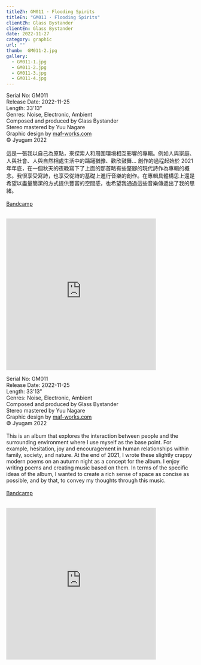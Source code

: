 ```yaml
---
titleZh: GM011 · Flooding Spirits
titleEn: "GM011 · Flooding Spirits"
clientZh: Glass Bystander
clientEn: Glass Bystander
date: 2022-11-27
category: graphic
url: ""
thumb:  GM011-2.jpg
gallery:
  - GM011-1.jpg
  - GM011-2.jpg
  - GM011-3.jpg
  - GM011-4.jpg
---
```


Serial No: GM011<br>
Release Date: 2022-11-25<br>
Length: 33'13"<br>
Genres: Noise, Electronic, Ambient<br>
Composed and produced by Glass Bystander<br>
Stereo mastered by Yuu Nagare<br>
Graphic design by [maf-works.com](https://maf-works.com)<br>
© Jyugam 2022
<br><br>
這是一張我以自己為原點，來探索人和周圍環境相互影響的專輯。例如人與家庭、人與社會、人與自然相處生活中的躊躇猶豫、歡欣鼓舞… 創作的過程起始於 2021 年年底，在一個秋天的夜晚寫下了上面的那首略有些蹩腳的現代詩作為專輯的概念。我很享受寫詩，也享受從詩的基礎上進行音樂的創作。在專輯具體構思上還是希望以盡量簡潔的方式提供豐富的空間感，也希望我通過這些音樂傳遞出了我的思緒。
<br><br>
[Bandcamp](https://jyugam.bandcamp.com/album/flooding-spirits)
<br><br>
<iframe style="border: 0; width: 400px; height: 406px;" src="https://bandcamp.com/EmbeddedPlayer/album=2065322501/size=large/bgcol=ffffff/linkcol=333333/artwork=none/transparent=true/" seamless><a href="https://jyugam.bandcamp.com/album/flooding-spirits">Flooding Spirits by Glass Bystander</a></iframe>

<!-- lang -->

Serial No: GM011<br>
Release Date: 2022-11-25<br>
Length: 33'13"<br>
Genres: Noise, Electronic, Ambient<br>
Composed and produced by Glass Bystander<br>
Stereo mastered by Yuu Nagare<br>
Graphic design by [maf-works.com](https://maf-works.com)<br>
© Jyugam 2022
<br><br>
This is an album that explores the interaction between people and the surrounding environment where I use myself as the base point. For example, hesitation, joy and encouragement in human relationships within family, society, and nature.
At the end of 2021, I wrote these slightly crappy modern poems on an autumn night as a concept for the album. I enjoy writing poems and creating music based on them.
In terms of the specific ideas of the album, I wanted to create a rich sense of space as  concise as possible, and by that, to convey my thoughts through this music.
<br><br>
[Bandcamp](https://jyugam.bandcamp.com/album/flooding-spirits)
<br><br>
<iframe style="border: 0; width: 400px; height: 406px;" src="https://bandcamp.com/EmbeddedPlayer/album=2065322501/size=large/bgcol=ffffff/linkcol=333333/artwork=none/transparent=true/" seamless><a href="https://jyugam.bandcamp.com/album/flooding-spirits">Flooding Spirits by Glass Bystander</a></iframe>